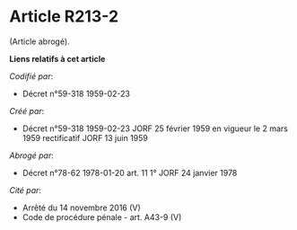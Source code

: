 # Article R213-2

(Article abrogé).

**Liens relatifs à cet article**

_Codifié par_:

  - Décret n°59-318 1959-02-23

_Créé par_:

  - Décret n°59-318 1959-02-23 JORF 25 février 1959 en vigueur le 2 mars 1959 rectificatif JORF 13 juin 1959

_Abrogé par_:

  - Décret n°78-62 1978-01-20 art. 11 1° JORF 24 janvier 1978

_Cité par_:

  - Arrêté du 14 novembre 2016 (V)
  - Code de procédure pénale - art. A43-9 (V)
